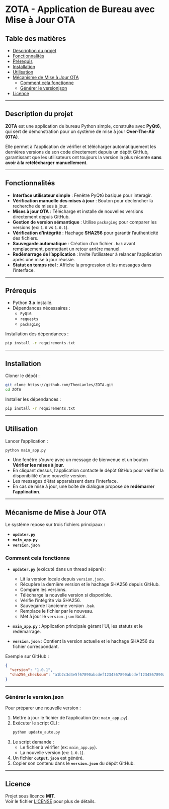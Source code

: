 # ZOTA - Application de Bureau avec Mise à Jour OTA

## Table des matières
- [Description du projet](#description-du-projet)  
- [Fonctionnalités](#fonctionnalités)  
- [Prérequis](#prérequis)  
- [Installation](#installation)  
- [Utilisation](#utilisation)  
- [Mécanisme de Mise à Jour OTA](#mécanisme-de-mise-à-jour-ota)  
  - [Comment cela fonctionne](#comment-cela-fonctionne)  
  - [Générer le versionjson](#générer-le-versionjson) 
- [Licence](#licence)  

---

## Description du projet
**ZOTA** est une application de bureau Python simple, construite avec **PyQt6**, qui sert de démonstration pour un système de mise à jour **Over-The-Air (OTA)**.  

Elle permet à l'application de vérifier et télécharger automatiquement les dernières versions de son code directement depuis un dépôt GitHub, garantissant que les utilisateurs ont toujours la version la plus récente **sans avoir à la retélécharger manuellement**.

---

## Fonctionnalités
- **Interface utilisateur simple** : Fenêtre PyQt6 basique pour interagir.  
- **Vérification manuelle des mises à jour** : Bouton pour déclencher la recherche de mises à jour.  
- **Mises à jour OTA** : Télécharge et installe de nouvelles versions directement depuis GitHub.  
- **Gestion de version sémantique** : Utilise `packaging` pour comparer les versions (ex: `1.0` vs `1.0.1`).  
- **Vérification d’intégrité** : Hachage **SHA256** pour garantir l’authenticité des fichiers.  
- **Sauvegarde automatique** : Création d’un fichier `.bak` avant remplacement, permettant un retour arrière manuel.  
- **Redémarrage de l’application** : Invite l’utilisateur à relancer l’application après une mise à jour réussie.  
- **Statut en temps réel** : Affiche la progression et les messages dans l’interface.  

---

## Prérequis
- Python **3.x** installé.  
- Dépendances nécessaires :  
  - `PyQt6`  
  - `requests`  
  - `packaging`  

Installation des dépendances :  
```bash
pip install -r requirements.txt
```

---

## Installation
Cloner le dépôt :  
```bash
git clone https://github.com/TheoLanles/ZOTA.git
cd ZOTA
```

Installer les dépendances :  
```bash
pip install -r requirements.txt
```

---

## Utilisation
Lancer l’application :  
```bash
python main_app.py
```

- Une fenêtre s’ouvre avec un message de bienvenue et un bouton **Vérifier les mises à jour**.  
- En cliquant dessus, l’application contacte le dépôt GitHub pour vérifier la disponibilité d’une nouvelle version.  
- Les messages d’état apparaissent dans l’interface.  
- En cas de mise à jour, une boîte de dialogue propose de **redémarrer l’application**.  

---

## Mécanisme de Mise à Jour OTA

Le système repose sur trois fichiers principaux :  
- **`updater.py`**  
- **`main_app.py`**  
- **`version.json`**

### Comment cela fonctionne
- **`updater.py`** (exécuté dans un thread séparé) :  
  - Lit la version locale depuis `version.json`.  
  - Récupère la dernière version et le hachage SHA256 depuis GitHub.  
  - Compare les versions.  
  - Télécharge la nouvelle version si disponible.  
  - Vérifie l’intégrité via SHA256.  
  - Sauvegarde l’ancienne version `.bak`.  
  - Remplace le fichier par le nouveau.  
  - Met à jour le `version.json` local.  

- **`main_app.py`** : Application principale gérant l’UI, les statuts et le redémarrage.  

- **`version.json`** : Contient la version actuelle et le hachage SHA256 du fichier correspondant.  

Exemple sur GitHub :  
```json
{
  "version": "1.0.1",
  "sha256_checksum": "a1b2c3d4e5f67890abcdef1234567890abcdef1234567890abcdef1234567890"
}
```

---

### Générer le version.json
Pour préparer une nouvelle version :  

1. Mettre à jour le fichier de l’application (ex: `main_app.py`).  
2. Exécuter le script CLI :  
   ```bash
   python update_auto.py
   ```
3. Le script demande :  
   - Le fichier à vérifier (ex: `main_app.py`).  
   - La nouvelle version (ex: `1.0.1`).  
4. Un fichier **`output.json`** est généré.  
5. Copier son contenu dans le **`version.json`** du dépôt GitHub.  

---

## Licence
Projet sous licence **MIT**.  
Voir le fichier [LICENSE](LICENSE) pour plus de détails.
